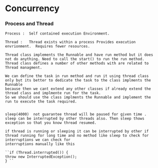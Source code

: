 # Concurrency

### Process and Thread

    Process :  Self contained execution Environment.
    
    Thread :   Thread exists within a process Provides execution envrionment.  Requires fewer resources. 
    
    Thread class implements the Runnable and have run method but it does not do anything. Need to call the start() to run the run method.
    Thread class defines a number of other methods with are related to Thread managment.
    
    We can define the task in run method and run it using thread class only but its better to dedicate the task to the class implments the Runnable 
    because then we cant extend any other classes if already extend the thread class and implmente run for the task.
    So we should use the class implments the Runnable and implement the run to execute the task required.
    
    
    sleep(4000)  not guarantee thread will be paused for given time . sleep can be interrupted by other threads also. Then sleep thows exception so that you know thread resumed.
    
    if thread is running or sleeping it can be interrupted by other if thread running for long time and no method like sleep to check for interruptions we can check for 
    interruptions manually like this
    
    ``if (Thread.interrupted()) {
    throw new InterruptedException();
    } `` 
    
      
